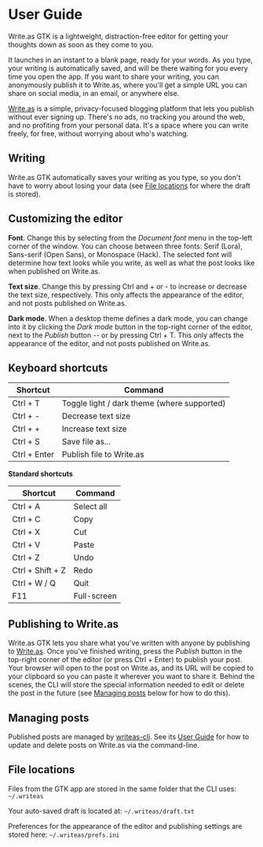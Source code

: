 # User Guide

Write.as GTK is a lightweight, distraction-free editor for getting your thoughts down as soon as they come to you.

It launches in an instant to a blank page, ready for your words. As you type, your writing is automatically saved, and will be there waiting for you every time you open the app. If you want to share your writing, you can anonymously publish it to Write.as, where you'll get a simple URL you can share on social media, in an email, or anywhere else.

[Write.as](https://write.as) is a simple, privacy-focused blogging platform that lets you publish without ever signing up. There's no ads, no tracking you around the web, and no profiting from your personal data. It's a space where you can write freely, for free, without worrying about who's watching.

## Writing

Write.as GTK automatically saves your writing as you type, so you don't have to worry about losing your data (see [File locations](#file-locations) for where the draft is stored).

## Customizing the editor

**Font**. Change this by selecting from the _Document font_ menu in the top-left corner of the window. You can choose between three fonts: Serif (Lora), Sans-serif (Open Sans), or Monospace (Hack). The selected font will determine how text looks while you write, as well as what the post looks like when published on Write.as.

**Text size**. Change this by pressing Ctrl and + or - to increase or decrease the text size, respectively. This only affects the appearance of the editor, and not posts published on Write.as.

**Dark mode**. When a desktop theme defines a dark mode, you can change into it by clicking the _Dark mode_ button in the top-right corner of the editor, next to the _Publish_ button -- or by pressing Ctrl + T. This only affects the appearance of the editor, and not posts published on Write.as.

## Keyboard shortcuts

| Shortcut | Command |
| -------- | ------- |
| Ctrl + T | Toggle light / dark theme (where supported) |
| Ctrl + - | Decrease text size |
| Ctrl + + | Increase text size |
| Ctrl + S | Save file as... |
| Ctrl + Enter | Publish file to Write.as |

**Standard shortcuts**

| Shortcut | Command |
| -------- | ------- |
| Ctrl + A | Select all |
| Ctrl + C | Copy |
| Ctrl + X | Cut |
| Ctrl + V | Paste |
| Ctrl + Z | Undo |
| Ctrl + Shift + Z | Redo |
| Ctrl + W / Q | Quit |
| F11 | Full-screen |

## Publishing to Write.as

Write.as GTK lets you share what you've written with anyone by publishing to [Write.as](https://write.as).
Once you've finished writing, press the _Publish_ button in the top-right corner of the editor (or press Ctrl + Enter) to publish your post.
Your browser will open to the post on Write.as, and its URL will be copied to your clipboard so you can paste it wherever you want to share it.
Behind the scenes, the CLI will store the special information needed to edit or delete the post in the future (see [Managing posts](#managing-posts) below for how to do this).

## Managing posts

Published posts are managed by [writeas-cli](https://github.com/writeas/writeas-cli). See its [User Guide](https://github.com/writeas/writeas-cli/blob/master/GUIDE.md) for how to update and delete posts on Write.as via the command-line.

## File locations

Files from the GTK app are stored in the same folder that the CLI uses: `~/.writeas`

Your auto-saved draft is located at: `~/.writeas/draft.txt`

Preferences for the appearance of the editor and publishing settings are stored here: `~/.writeas/prefs.ini`
